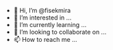 - 👋 Hi, I’m @fisekmira
- 👀 I’m interested in ...
- 🌱 I’m currently learning ...
- 💞️ I’m looking to collaborate on ...
- 📫 How to reach me ...

<!---
fisekmira/fisekmira is a ✨ special ✨ repository because its `README.md` (this file) appears on your GitHub profile.
You can click the Preview link to take a look at your changes.
--->

